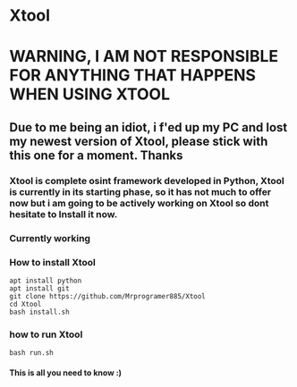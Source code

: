 # Xtool
# WARNING, I AM NOT RESPONSIBLE FOR ANYTHING THAT HAPPENS WHEN USING XTOOL
## Due to me being an idiot, i f'ed up my PC and lost my newest version of Xtool, please stick with this one for a moment. Thanks
### Xtool is complete osint framework developed in Python, Xtool is currently in its starting phase, so it has not much to offer now but i am going to be actively working on Xtool so dont hesitate to Install it now.
### Currently working
### How to install Xtool
```
apt install python
apt install git
git clone https://github.com/Mrprogramer885/Xtool
cd Xtool
bash install.sh
```
### how to run Xtool
```
bash run.sh
```
#### This is all you need to know :)
